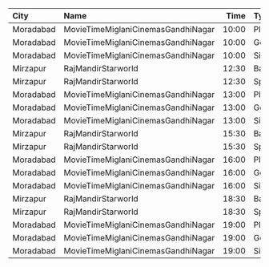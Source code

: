 | City      | Name                               |  Time | Type         | Price | Capacity | Booked |
| :-------- | :--------------------------------- | ----: | :----------- | ----: | -------: | -----: |
| Moradabad | MovieTimeMiglaniCinemasGandhiNagar | 10:00 | Platinum     |  299₹ |        2 |      0 |
| Moradabad | MovieTimeMiglaniCinemasGandhiNagar | 10:00 | Gold         |  159₹ |       29 |      2 |
| Moradabad | MovieTimeMiglaniCinemasGandhiNagar | 10:00 | Silver       |  159₹ |       28 |      0 |
| Mirzapur  | RajMandirStarworld                 | 12:30 | Balcony      |   70₹ |      240 |     60 |
| Mirzapur  | RajMandirStarworld                 | 12:30 | SpecialClass |   50₹ |      480 |      0 |
| Moradabad | MovieTimeMiglaniCinemasGandhiNagar | 13:00 | Platinum     |  299₹ |        2 |      2 |
| Moradabad | MovieTimeMiglaniCinemasGandhiNagar | 13:00 | Gold         |  159₹ |       29 |      3 |
| Moradabad | MovieTimeMiglaniCinemasGandhiNagar | 13:00 | Silver       |  159₹ |       28 |      0 |
| Mirzapur  | RajMandirStarworld                 | 15:30 | Balcony      |   70₹ |      240 |     60 |
| Mirzapur  | RajMandirStarworld                 | 15:30 | SpecialClass |   50₹ |      480 |      0 |
| Moradabad | MovieTimeMiglaniCinemasGandhiNagar | 16:00 | Platinum     |  299₹ |        2 |      1 |
| Moradabad | MovieTimeMiglaniCinemasGandhiNagar | 16:00 | Gold         |  159₹ |       29 |      5 |
| Moradabad | MovieTimeMiglaniCinemasGandhiNagar | 16:00 | Silver       |  159₹ |       28 |      0 |
| Mirzapur  | RajMandirStarworld                 | 18:30 | Balcony      |   70₹ |      240 |     60 |
| Mirzapur  | RajMandirStarworld                 | 18:30 | SpecialClass |   50₹ |      480 |      0 |
| Moradabad | MovieTimeMiglaniCinemasGandhiNagar | 19:00 | Platinum     |  299₹ |        2 |      2 |
| Moradabad | MovieTimeMiglaniCinemasGandhiNagar | 19:00 | Gold         |  159₹ |       29 |      7 |
| Moradabad | MovieTimeMiglaniCinemasGandhiNagar | 19:00 | Silver       |  159₹ |       28 |      0 |